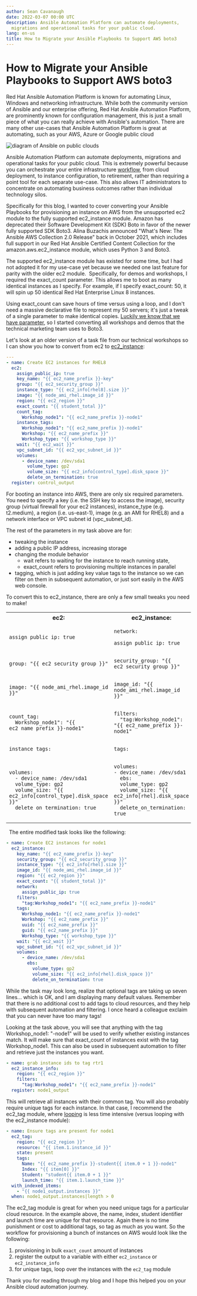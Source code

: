 ```yaml
---
author: Sean Cavanaugh
date: 2022-03-07 00:00 UTC
description: Ansible Automation Platform can automate deployments,
  migrations and operational tasks for your public cloud.
lang: en-us
title: How to Migrate your Ansible Playbooks to Support AWS boto3
---
```


# How to Migrate your Ansible Playbooks to Support AWS boto3

Red Hat Ansible Automation Platform is known for automating Linux,
Windows and networking infrastructure. While both the community version
of Ansible and our enterprise offering, Red Hat Ansible Automation
Platform, are prominently known for configuration management, this is
just a small piece of what you can really achieve with Ansible's
automation. There are many other use-cases that Ansible Automation
Platform is great at automating, such as your AWS, Azure or Google
public cloud 

![diagram of Ansible on public clouds](/images/posts/archive/ansible-public-clouds.png)

Ansible Automation Platform can automate deployments, migrations and
operational tasks for your public cloud. This is extremely powerful
because you can orchestrate your entire infrastructure
[workflow](https://docs.ansible.com/automation-controller/latest/html/userguide/workflows.html),
from cloud deployment, to instance configuration, to retirement, rather
than requiring a point tool for each separate use-case. This also allows
IT administrators to concentrate on automating business outcomes rather
than individual technology silos.

Specifically for this blog, I wanted to cover converting your Ansible
Playbooks for provisioning an instance on AWS from the unsupported ec2
module to the fully supported ec2_instance module. Amazon has deprecated
their Software Development Kit (SDK) Boto in favor of the newer fully
supported SDK Boto3. Alina Buzachis announced "What's New: The Ansible
AWS Collection 2.0 Release" back in October 2021, which includes full
support in our Red Hat Ansible Certified Content Collection for the
amazon.aws.ec2_instance module, which uses Python 3 and Boto3.

The supported ec2_instance module has existed for some time, but I had
not adopted it for my use-case yet because we needed one last feature
for parity with the older ec2 module.  Specifically, for demos and
workshops, I required the exact_count parameter. This allows me to boot
as many identical instances as I specify. For example, if I specify
exact_count: 50, it will spin up 50 identical Red Hat Enterprise Linux 8
instances.  

Using exact_count can save hours of time versus using a loop, and I
don't need a massive declarative file to represent my 50 servers; it's
just a tweak of a single parameter to make identical copies. [Luckily we
know that we have
parameter](https://github.com/ansible-collections/amazon.aws/pull/539),
so I started converting all workshops and demos that the technical
marketing team uses to Boto3.

Let's look at an older version of a task file from our technical
workshops so I can show you how to convert from ec2 to
[ec2_instance](https://docs.ansible.com/ansible/latest/collections/amazon/aws/ec2_instance_module.html#ansible-collections-amazon-aws-ec2-instance-module):

```yaml
---
- name: Create EC2 instances for RHEL8
  ec2:
    assign_public_ip: true
    key_name: "{{ ec2_name_prefix }}-key"
    group: "{{ ec2_security_group }}"
    instance_type: "{{ ec2_info[rhel8].size }}"
    image: "{{ node_ami_rhel.image_id }}"
    region: "{{ ec2_region }}"
    exact_count: "{{ student_total }}"
    count_tag:
      Workshop_node1": "{{ ec2_name_prefix }}-node1"
    instance_tags:
      Workshop_node1": "{{ ec2_name_prefix }}-node1"
      Workshop: "{{ ec2_name_prefix }}"
      Workshop_type: "{{ workshop_type }}"
    wait: "{{ ec2_wait }}"
    vpc_subnet_id: "{{ ec2_vpc_subnet_id }}"
    volumes:
      - device_name: /dev/sda1
        volume_type: gp2
        volume_size: "{{ ec2_info[control_type].disk_space }}"
        delete_on_termination: true
  register: control_output
```

For booting an instance into AWS, there are only six required
parameters. You need to specify a key (i.e. the SSH key to access the
image), security group (virtual firewall for your ec2 instances),
instance_type (e.g. t2.medium), a region (i.e. us-east-1), image (e.g.
an AMI for RHEL8) and a network interface or VPC subnet id
(vpc_subnet_id). 

The rest of the parameters in my task above are for:

-   tweaking the instance
-   adding a public IP address, increasing storage
-   changing the module behavior
    -   wait refers to waiting for the instance to reach running state,
    -   exact_count refers to provisioning multiple instances in
        parallel
-   tagging, which is just adding key value tags to the instance so we
    can filter on them in subsequent automation, or just sort easily in
    the AWS web console.

To convert this to ec2_instance, there are only a few small tweaks you
need to make!

<table>
  <tr>
    <th>ec2:</th>
    <th>ec2_instance:</th>
  </tr>
  <tr>
    <td>
      <pre><code>assign_public_ip: true</code></pre>
    </td>
    <td>
      <pre><code>network:
          assign_public_ip: true</code></pre>
    </td>
  </tr>
  <tr>
    <td>
      <pre><code>group: "{{ ec2_security_group }}"</code></pre>
    </td>
    <td>
      <pre><code>security_group: "{{ ec2_security_group }}"</code></pre>
    </td>
  </tr>
  <tr>
    <td>
      <pre><code>image: "{{ node_ami_rhel.image_id }}"</code></pre>
    </td>
    <td>
      <pre><code>image_id: "{{ node_ami_rhel.image_id }}"</code></pre>
    </td>
  </tr>
  <tr>
    <td>
      <pre><code>count_tag:
  Workshop_node1": "{{ ec2_name_prefix }}-node1"</code></pre>
    </td>
    <td>
      <pre><code>filters:
  "tag:Workshop_node1": "{{ ec2_name_prefix }}-node1"
</code></pre>
    </td>
  </tr>
  <tr>
    <td>
      <pre><code>instance_tags:</code></pre>
    </td>
    <td>
      <pre><code>tags:</code></pre>
    </td>
  </tr>
  <tr>
    <td>
      <pre><code>volumes:
  - device_name: /dev/sda1
  volume_type: gp2
  volume_size: "{{ ec2_info[control_type].disk_space }}"
  delete_on_termination: true</code></pre>
    </td>
    <td>
      <pre><code>volumes:
- device_name: /dev/sda1
  ebs:
  volume_type: gp2
  volume_size: "{{ ec2_info[rhel].disk_space }}"
  delete_on_termination: true</code></pre>
    </td>
  </tr>
</table>
 
The entire modified task looks like the following:

```yaml
- name: Create EC2 instances for node1
  ec2_instance:
    key_name: "{{ ec2_name_prefix }}-key"
    security_group: "{{ ec2_security_group }}"
    instance_type: "{{ ec2_info[rhel].size }}"
    image_id: "{{ node_ami_rhel.image_id }}"
    region: "{{ ec2_region }}"
    exact_count: "{{ student_total }}"
    network:
      assign_public_ip: true
    filters:
      "tag:Workshop_node1": "{{ ec2_name_prefix }}-node1"
    tags:
      Workshop_node1: "{{ ec2_name_prefix }}-node1"
      Workshop: "{{ ec2_name_prefix }}"
      uuid: "{{ ec2_name_prefix }}"
      guid: "{{ ec2_name_prefix }}"
      Workshop_type: "{{ workshop_type }}"
    wait: "{{ ec2_wait }}"
    vpc_subnet_id: "{{ ec2_vpc_subnet_id }}"
    volumes:
      - device_name: /dev/sda1
        ebs:
          volume_type: gp2
          volume_size: "{{ ec2_info[rhel].disk_space }}"
          delete_on_termination: true
```

While the task may look long, realize that optional tags are taking up
seven lines... which is OK, and I am displaying many default values.
Remember that there is no additional cost to add tags to cloud
resources, and they help with subsequent automation and filtering. I
once heard a colleague exclaim that you can never have too many tags!

Looking at the task above, you will see that anything with the tag
Workshop_node1: "-node1" will be used to verify whether existing
instances match. It will make sure that exact_count of instances exist
with the tag Workshop_node1. This can also be used in subsequent
automation to filter and retrieve just the instances you want.

```yaml
- name: grab instance ids to tag rtr1
  ec2_instance_info:
    region: "{{ ec2_region }}"
    filters:
      "tag:Workshop_node1": "{{ ec2_name_prefix }}-node1"
  register: node1_output
```

This will retrieve all instances with their common tag. You will also
probably require unique tags for each instance. In that case, I
recommend the ec2_tag module, where
[looping](https://docs.ansible.com/ansible/latest/user_guide/playbooks_loops.html)
is less time intensive (versus looping with the ec2_instance module):

```yaml
- name: Ensure tags are present for node1
  ec2_tag:
    region: "{{ ec2_region }}"
    resource: "{{ item.1.instance_id }}"
    state: present
    tags:
      Name: "{{ ec2_name_prefix }}-student{{ item.0 + 1 }}-node1"
      Index: "{{ item[0] }}"
      Student: "student{{ item.0 + 1 }}"
      launch_time: "{{ item.1.launch_time }}"
  with_indexed_items:
    - "{{ node1_output.instances }}"
  when: node1_output.instances|length > 0
```

The ec2_tag module is great for when you need unique tags for a
particular cloud resource. In the example above, the name, index,
student identifier and launch time are unique for that resource. Again
there is no time punishment or cost to additional tags, so tag as much
as you want. So the workflow for provisioning a bunch of instances on
AWS would look like the following:

1.  provisioning in bulk `exact_count` amount of instances
2.  register the output to a variable with either `ec2_instance` or `ec2_instance_info`
3.  for unique tags, loop over the instances with the `ec2_tag` module

Thank you for reading through my blog and I hope this helped you on your Ansible cloud automation journey.

